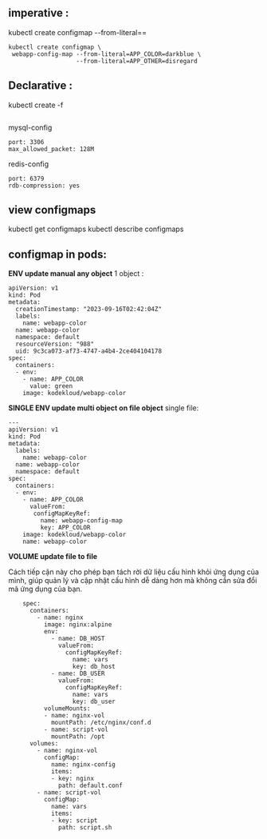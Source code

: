 ## imperative :

kubectl create configmap <config-name> --from-literal=<key>=<value>

```
kubectl create configmap \
 webapp-config-map --from-literal=APP_COLOR=darkblue \
                   --from-literal=APP_OTHER=disregard
```

## Declarative :

kubectl create -f

```kubectl create -f configmap.yaml

```

mysql-config

```
port: 3306
max_allowed_packet: 128M
```

redis-config

```
port: 6379
rdb-compression: yes
```

## view configmaps

kubectl get configmaps
kubectl describe configmaps

## configmap in pods:

**ENV update manual any object**
1 object :

```
apiVersion: v1
kind: Pod
metadata:
  creationTimestamp: "2023-09-16T02:42:04Z"
  labels:
    name: webapp-color
  name: webapp-color
  namespace: default
  resourceVersion: "988"
  uid: 9c3ca073-af73-4747-a4b4-2ce404104178
spec:
  containers:
  - env:
    - name: APP_COLOR
      value: green
    image: kodekloud/webapp-color
```

**SINGLE ENV update multi object on file object**
single file:

```
---
apiVersion: v1
kind: Pod
metadata:
  labels:
    name: webapp-color
  name: webapp-color
  namespace: default
spec:
  containers:
  - env:
    - name: APP_COLOR
      valueFrom:
       configMapKeyRef:
         name: webapp-config-map
         key: APP_COLOR
    image: kodekloud/webapp-color
    name: webapp-color
```

**VOLUME update file to file**

Cách tiếp cận này cho phép bạn tách rời dữ liệu cấu hình khỏi ứng dụng của mình, giúp quản lý và cập nhật cấu hình dễ dàng hơn mà không cần sửa đổi mã ứng dụng của bạn.

```
    spec:
      containers:
        - name: nginx
          image: nginx:alpine
          env:
            - name: DB_HOST
              valueFrom:
                configMapKeyRef:
                  name: vars
                  key: db_host
            - name: DB_USER
              valueFrom:
                configMapKeyRef:
                  name: vars
                  key: db_user
          volumeMounts:
          - name: nginx-vol
            mountPath: /etc/nginx/conf.d
          - name: script-vol
            mountPath: /opt
      volumes:
        - name: nginx-vol
          configMap:
            name: nginx-config
            items:
            - key: nginx
              path: default.conf
        - name: script-vol
          configMap:
            name: vars
            items:
            - key: script
              path: script.sh

```
